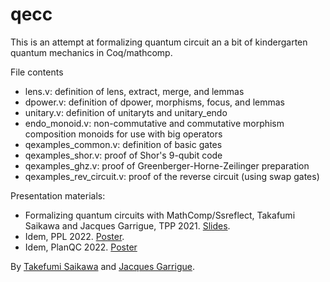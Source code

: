 # qecc
This is an attempt at formalizing quantum circuit an a bit of kindergarten quantum mechanics in Coq/mathcomp.

File contents
* lens.v: definition of lens, extract, merge, and lemmas
* dpower.v: definition of dpower, morphisms, focus, and lemmas
* unitary.v: definition of unitaryts and unitary_endo
* endo_monoid.v: non-commutative and commutative morphism composition monoids
  for use with big operators
* qexamples_common.v: definition of basic gates
* qexamples_shor.v: proof of Shor's 9-qubit code
* qexamples_ghz.v: proof of Greenberger-Horne-Zeilinger preparation
* qexamples_rev_circuit.v: proof of the reverse circuit (using swap gates)

Presentation materials:
* Formalizing quantum circuits with MathComp/Ssreflect, Takafumi Saikawa and Jacques Garrigue, TPP 2021. [Slides](http://www.math.nagoya-u.ac.jp/~garrigue/papers/tpp2021-tpower-slides.pdf).
* Idem, PPL 2022. [Poster](http://www.math.nagoya-u.ac.jp/~garrigue/papers/tpower-poster-ppl2022.pdf).
* Idem, PlanQC 2022. [Poster](https://www.math.nagoya-u.ac.jp/~garrigue/papers/poster-planqc22.pdf)

By [Takefumi Saikawa](https://github.com/t6s) and [Jacques Garrigue](https://github.com/garrigue).
